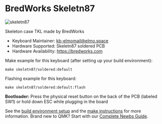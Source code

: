 # BredWorks Skeletn87

![skeletn87](https://i.imgur.com/78mGiual.png)

Skeleton case TKL made by BredWorks

* Keyboard Maintainer: [kb-elmo<mail@elmo.space>](https://github.com/kb-elmo)
* Hardware Supported: Skeletn87 soldered PCB
* Hardware Availability: https://bredworks.com

Make example for this keyboard (after setting up your build environment):

    make skeletn87/soldered:default

Flashing example for this keyboard:

    make skeletn87/soldered:default:flash

**Bootloader:** Press the physical reset button on the back of the PCB (labeled SW1) or hold down ESC while plugging in the board

See the [build environment setup](https://docs.qmk.fm/#/getting_started_build_tools) and the [make instructions](https://docs.qmk.fm/#/getting_started_make_guide) for more information. Brand new to QMK? Start with our [Complete Newbs Guide](https://docs.qmk.fm/#/newbs).
